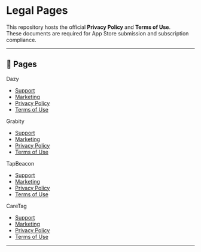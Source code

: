 # Legal Pages

This repository hosts the official **Privacy Policy** and **Terms of Use**.  
These documents are required for App Store submission and subscription compliance.

---

## 📄 Pages
Dazy
- [Support](https://ujjeong-official.github.io/support.html)
- [Marketing](https://ujjeong-official.github.io/marketing.html)  
- [Privacy Policy](https://ujjeong-official.github.io/privacy.html)  
- [Terms of Use](https://ujjeong-official.github.io/terms.html)

Grabity
- [Support](https://ujjeong-official.github.io/grabity/support.html)
- [Marketing](https://ujjeong-official.github.io/grabity/marketing.html)  
- [Privacy Policy](https://ujjeong-official.github.io/grabity/privacy.html)  
- [Terms of Use](https://ujjeong-official.github.io/grabity/terms.html)

TapBeacon
- [Support](https://ujjeong-official.github.io/tapBeacon/support.html)
- [Marketing](https://ujjeong-official.github.io/tapBeacon/marketing.html)  
- [Privacy Policy](https://ujjeong-official.github.io/tapBeacon/privacy.html)  
- [Terms of Use](https://ujjeong-official.github.io/tapBeacon/terms.html)

CareTag
- [Support](https://ujjeong-official.github.io/careTag/support.html)
- [Marketing](https://ujjeong-official.github.io/careTag/marketing.html)  
- [Privacy Policy](https://ujjeong-official.github.io/careTag/privacy.html)  
- [Terms of Use](https://ujjeong-official.github.io/careTag/terms.html)

---
